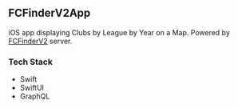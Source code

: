 ## FCFinderV2App
iOS app displaying Clubs by League by Year on a Map.  Powered by [FCFinderV2](https://github.com/bleege/FCFinderV2) server.

### Tech Stack

* Swift
* SwiftUI
* GraphQL

